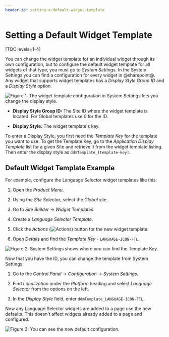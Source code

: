 ```yaml
---
header-id: setting-a-default-widget-template
---
```


# Setting a Default Widget Template

[TOC levels=1-4]

You can change the widget template for an individual widget through its own
configuration, but to configure the default widget template for all widgets of
that type, you must go to *System Settings*. In the System Settings you can
find a configuration for every widget in @sharepoint@. Any widget that supports
widget templates has a *Display Style Group ID* and a *Display Style* option.

![Figure 1: The widget template configuration in System Settings lets you change the display style.](../../../../../images/adt-system-settings.png)


- **Display Style Group ID:** The Site ID where the widget template is located.
  For Global templates use *0* for the ID.
 
- **Display Style:** The widget template's key. 

To enter a Display Style, you first need the *Template Key* for the template
you want to use. To get the Template Key, go to the *Application Display
Template* list for a given Site and retrieve it from the widget template
listing. Then enter the display style as `ddmTemplate_[template-key]`.

## Default Widget Template Example

For example, configure the Language Selector widget templates like this:

1.  Open the *Product Menu*.

2.  Using the *Site Selector*, select the *Global* site.

3.  Go to *Site Builder* &rarr; *Widget Templates*

4.  Create a *Language Selector Template*.

5.  Click the *Actions* (![Actions](../../../../../images/icon-actions.png))
    button for the new widget template.

6.  Open *Details* and find the *Template Key* - `LANGUAGE-ICON-FTL`

![Figure 2: System Settings shows where you can find the Template Key.](../../../../../images/adt-template-key.png)

Now that you have the ID, you can change the template from System Settings.

1.  Go to the *Control Panel* &rarr; *Configuration* &rarr; *System Settings*.

2.  Find *Localization* under the *Platform* heading and select *Language 
    Selector* from the options on the left.
 
3.  In the *Display Style* field, enter `ddmTemplate_LANGUAGE-ICON-FTL`.
 
Now any Language Selector widgets are added to a page use the new defaults.
This doesn't affect widgets already added to a page and configured.

![Figure 3: You can see the new default configuration.](../../../../../images/adt-new-default.png)

